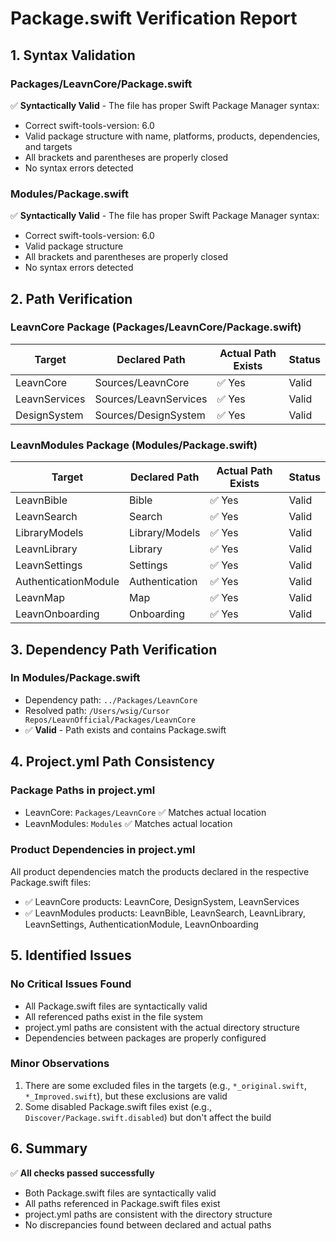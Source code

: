 # Package.swift Verification Report

## 1. Syntax Validation

### Packages/LeavnCore/Package.swift
✅ **Syntactically Valid** - The file has proper Swift Package Manager syntax:
- Correct swift-tools-version: 6.0
- Valid package structure with name, platforms, products, dependencies, and targets
- All brackets and parentheses are properly closed
- No syntax errors detected

### Modules/Package.swift
✅ **Syntactically Valid** - The file has proper Swift Package Manager syntax:
- Correct swift-tools-version: 6.0
- Valid package structure
- All brackets and parentheses are properly closed
- No syntax errors detected

## 2. Path Verification

### LeavnCore Package (Packages/LeavnCore/Package.swift)

| Target | Declared Path | Actual Path Exists | Status |
|--------|---------------|-------------------|---------|
| LeavnCore | Sources/LeavnCore | ✅ Yes | Valid |
| LeavnServices | Sources/LeavnServices | ✅ Yes | Valid |
| DesignSystem | Sources/DesignSystem | ✅ Yes | Valid |

### LeavnModules Package (Modules/Package.swift)

| Target | Declared Path | Actual Path Exists | Status |
|--------|---------------|-------------------|---------|
| LeavnBible | Bible | ✅ Yes | Valid |
| LeavnSearch | Search | ✅ Yes | Valid |
| LibraryModels | Library/Models | ✅ Yes | Valid |
| LeavnLibrary | Library | ✅ Yes | Valid |
| LeavnSettings | Settings | ✅ Yes | Valid |
| AuthenticationModule | Authentication | ✅ Yes | Valid |
| LeavnMap | Map | ✅ Yes | Valid |
| LeavnOnboarding | Onboarding | ✅ Yes | Valid |

## 3. Dependency Path Verification

### In Modules/Package.swift
- Dependency path: `../Packages/LeavnCore`
- Resolved path: `/Users/wsig/Cursor Repos/LeavnOfficial/Packages/LeavnCore`
- ✅ **Valid** - Path exists and contains Package.swift

## 4. Project.yml Path Consistency

### Package Paths in project.yml
- LeavnCore: `Packages/LeavnCore` ✅ Matches actual location
- LeavnModules: `Modules` ✅ Matches actual location

### Product Dependencies in project.yml
All product dependencies match the products declared in the respective Package.swift files:
- ✅ LeavnCore products: LeavnCore, DesignSystem, LeavnServices
- ✅ LeavnModules products: LeavnBible, LeavnSearch, LeavnLibrary, LeavnSettings, AuthenticationModule, LeavnOnboarding

## 5. Identified Issues

### No Critical Issues Found
- All Package.swift files are syntactically valid
- All referenced paths exist in the file system
- project.yml paths are consistent with the actual directory structure
- Dependencies between packages are properly configured

### Minor Observations
1. There are some excluded files in the targets (e.g., `*_original.swift`, `*_Improved.swift`), but these exclusions are valid
2. Some disabled Package.swift files exist (e.g., `Discover/Package.swift.disabled`) but don't affect the build

## 6. Summary

✅ **All checks passed successfully**
- Both Package.swift files are syntactically valid
- All paths referenced in Package.swift files exist
- project.yml paths are consistent with the directory structure
- No discrepancies found between declared and actual paths